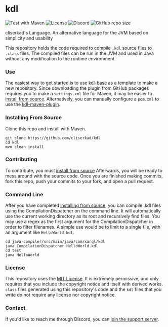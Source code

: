 # kdl
![Test with Maven](https://github.com/cliserkad/kdl/workflows/Test%20with%20Maven/badge.svg?branch=master) 
![License](https://img.shields.io/github/license/cliserkad/kdl?label=License) 
![Discord](https://img.shields.io/discord/743259938368913439?label=Discord) 
![GitHub repo size](https://img.shields.io/github/repo-size/cliserkad/kdl?label=Size)  

cliserkad's Language. An alternative language for the JVM based on simplicity and usability

This repository holds the code required to compile `.kdl` source files to `.class` files. The compiled files can be run 
in the JVM and used in Java without any modification to the runtime environment.

### Use
The easiest way to get started is to use [kdl-base](https://github.com/cliserkad/kdl-base) as a template to make a new 
repository. Since downloading the plugin from GitHub packages requires you to make a `settings.xml` file for Maven, it 
may be easier to [install from source](#installing-from-source). Alternatively, you can manually configure a `pom.xml` 
to use the [kdl-maven-plugin](https://github.com/cliserkad/kdl/packages/358997).

### Installing From Source
Clone this repo and install with Maven.
```shell script
git clone https://github.com/cliserkad/kdl
cd kdl
mvn clean install
```

### Contributing
To contribute, you must [install from source](#installing-from-source)
Afterwards, you will be ready to mess around with the source code. Once you are finished making commits, fork this repo, 
push your commits to your fork, and open a pull request.


### Command Line
After you have completed [installing from source](#installing-from-source), you can compile .kdl files using the 
CompilationDispatcher on the command line. It will automatically use the current working directory as its root and 
recursively find files. You may use a regex as the first argument for the CompilationDispatcher in order to filter 
filenames. A simple use would be to limit to a single file, with an argument like `HelloWorld.kdl`.
```shell script
cd java-compiler/src/main/java/com/xarql/kdl
java CompilationDispatcher HelloWorld.kdl
cd test
java HelloWorld
```

### License
This repository uses the [MIT License](https://github.com/cliserkad/kdl/blob/master/LICENSE.txt). It is extremely permissive, and only requires that you include the copyright notice and itself with derived works. `class` files generated 
using this repository's code and the `kdl` files that you write do not require any license nor copyright notice.

### Contact
If you'd like to reach me through Discord, you can [join the support server](https://discord.gg/NR6E9Jt).
